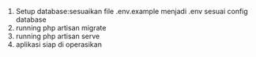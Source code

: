 1. Setup database:sesuaikan file .env.example menjadi .env sesuai config database
2. running php artisan migrate
3. running php artisan serve
4. aplikasi siap di operasikan
